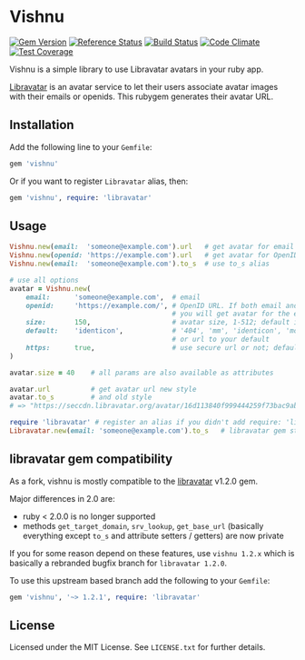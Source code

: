 # Vishnu

[![Gem Version](https://badge.fury.io/rb/vishnu.svg)](http://badge.fury.io/rb/vishnu)
[![Reference Status](https://www.versioneye.com/ruby/vishnu/reference_badge.svg)](https://www.versioneye.com/ruby/vishnu/references)
[![Build Status](https://travis-ci.org/sandfoxme/vishnu.svg?branch=master)](https://travis-ci.org/sandfoxme/vishnu)
[![Code Climate](https://codeclimate.com/github/sandfoxme/vishnu/badges/gpa.svg)](https://codeclimate.com/github/sandfoxme/vishnu)
[![Test Coverage](https://codeclimate.com/github/sandfoxme/vishnu/badges/coverage.svg)](https://codeclimate.com/github/sandfoxme/vishnu/coverage)

Vishnu is a simple library to use Libravatar avatars in your ruby app.

[Libravatar](https://libravatar.org/) is an avatar service to let their
users associate avatar images with their emails or openids. This rubygem
generates their avatar URL.

## Installation

Add the following line to your ```Gemfile```:

```ruby
gem 'vishnu'
```

Or if you want to register ```Libravatar``` alias, then:

```ruby
gem 'vishnu', require: 'libravatar'
```

## Usage

```ruby
Vishnu.new(email:  'someone@example.com').url   # get avatar for email
Vishnu.new(openid: 'https://example.com').url   # get avatar for OpenID URL
Vishnu.new(email:  'someone@example.com').to_s  # use to_s alias

# use all options
avatar = Vishnu.new(
    email:      'someone@example.com',  # email
    openid:     'https://example.com/', # OpenID URL. If both email and url are set,
                                        # you will get avatar for the email
    size:       150,                    # avatar size, 1-512; default is 80
    default:    'identicon',            # '404', 'mm', 'identicon', 'monsterid', 'wavatar', 'retro'
                                        # or url to your default
    https:      true,                   # use secure url or not; default is false
)

avatar.size = 40    # all params are also available as attributes

avatar.url          # get avatar url new style
avatar.to_s         # and old style
# => "https://seccdn.libravatar.org/avatar/16d113840f999444259f73bac9ab8b10?s=40&d=identicon"

require 'libravatar' # register an alias if you didn't add require: 'libravatar' to your Gemfile
Libravatar.new(email: 'someone@example.com').to_s   # libravatar gem style
```

## libravatar gem compatibility

As a fork, vishnu is mostly compatible to the [libravatar](https://rubygems.org/gems/libravatar) v1.2.0 gem.

Major differences in 2.0 are:

*   ruby < 2.0.0 is no longer supported
*   methods ```get_target_domain```, ```srv_lookup```, ```get_base_url```
(basically everything except `to_s` and attribute setters / getters)
are now private

If you for some reason depend on these features, use ```vishnu 1.2.x```
which is basically a rebranded bugfix branch for ```libravatar 1.2.0```.

To use this upstream based branch add the following to your ```Gemfile```:

```ruby
gem 'vishnu', '~> 1.2.1', require: 'libravatar'
```

## License

Licensed under the MIT License. See ```LICENSE.txt``` for further details.

